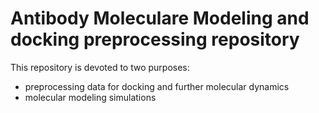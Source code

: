 # Antibody Moleculare Modeling and docking preprocessing repository

This repository is devoted to two purposes:
* preprocessing data for docking and further molecular dynamics
* molecular modeling simulations